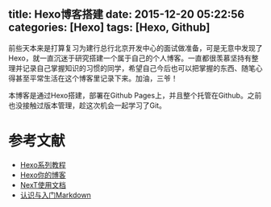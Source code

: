 title: Hexo博客搭建
date: 2015-12-20 05:22:56
categories: [Hexo]
tags: [Hexo, Github]
---
前些天本来是打算复习为建行总行北京开发中心的面试做准备，可是无意中发现了Hexo，就一直沉迷于研究搭建一个属于自己的个人博客。一直都很羡慕坚持有整理并记录自己掌握知识的习惯的同学，希望自己今后也可以把掌握的东西、随笔心得甚至平常生活在这个博客里记录下来。加油，三爷！

本博客是通过Hexo搭建，部署在Github Pages上，并且整个托管在Github。之前也没接触过版本管理，趁这次机会一起学习了Git。

<!--more-->

# 参考文献
* [Hexo系列教程](http://www.zipperary.com/categories/hexo/)
* [Hexo你的博客](http://ibruce.info/2013/11/22/hexo-your-blog/)
* [NexT使用文档](http://theme-next.iissnan.com/)
* [认识与入门Markdown](http://sspai.com/25137)